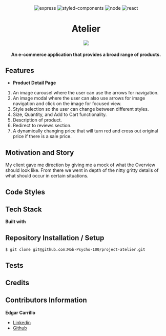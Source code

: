 <div align="center" width="100%">
  <img src="https://img.shields.io/badge/express.js-%23404d59.svg?style=for-the-badge&logo=express&logoColor=%2361DAFB" alt="express" />
  <img src="https://img.shields.io/badge/styled--components-DB7093?style=for-the-badge&logo=styled-components&logoColor=white" alt="styled-components" />
  <img src="https://img.shields.io/badge/node.js-6DA55F?style=for-the-badge&logo=node.js&logoColor=white" alt="node" />
  <img src="https://img.shields.io/badge/react-%2320232a.svg?style=for-the-badge&logo=react&logoColor=%2361DAFB" alt="react" />
</div>

<h1 align="center">Atelier</h1>

<div align="center" width="100%">
    <img src="https://i.imgur.com/8x3ejIN.png">
</div>


<h4 align="center">An e-commerce application that provides a broad range of products.</h4>

## Features
 - **Product Detail Page**
 1. An image carousel where the user can use the arrows for navigation.
 2. An image modal where the user can also use arrows for image navigation and click on the image for focused view.
 3. Style selection so the user can change between different styles.
 4. Size, Quantity, and Add to Cart functionality.
 5. Description of product.
 6. Redirect to reviews section.
 5. A dynamically changing price that will turn red and cross out original price if there is a sale price.


## Motivation and Story
My client gave me direction by giving me a mock of what the Overview should look like. From there we went in depth of the nitty gritty details of what should occur in certain situations.

## Code Styles


## Tech Stack
**Built with**


## Repository Installation / Setup
```
$ git clone git@github.com:Mob-Psycho-100/project-atelier.git
```

## Tests


## Credits


## Contributors Information
**Edgar Carrillo**
</br>
- [Linkedin](https://www.linkedin.com/in/ecarrillo046/)
- [Github](https://github.com/ec-rilo)
